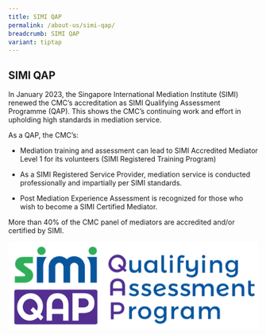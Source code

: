 ```yaml
---
title: SIMI QAP
permalink: /about-us/simi-qap/
breadcrumb: SIMI QAP
variant: tiptap
---
```

<h2>SIMI QAP</h2><p>In January 2023, the Singapore International Mediation Institute (SIMI) renewed the CMC’s accreditation as SIMI Qualifying Assessment Programme (QAP). This shows the CMC’s continuing work and effort in upholding high standards in mediation service.</p><p>As a QAP, the CMC’s:</p><ul data-tight="true" class="tight"><li><p>Mediation training and assessment can lead to SIMI Accredited Mediator Level 1 for its volunteers (SIMI Registered Training Program)</p></li><li><p>As a SIMI Registered Service Provider, mediation service is conducted professionally and impartially per SIMI standards.</p></li><li><p>Post Mediation Experience Assessment is recognized for those who wish to become a SIMI Certified Mediator.</p></li></ul><p>More than 40% of the CMC panel of mediators are accredited and/or certified by SIMI.<br></p><div class="isomer-image-wrapper"><img style="width: 600px" height="auto" width="100%" title="SIMI QAP" alt="SIMI QAP" src="/images/1544584969835.png"></div><p></p>
